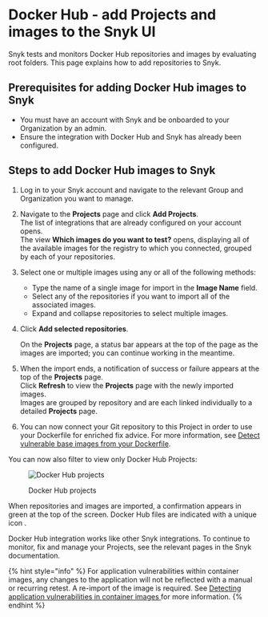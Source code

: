 # Docker Hub - add Projects and images to the Snyk UI

Snyk tests and monitors Docker Hub repositories and images by evaluating root folders. This page explains how to add repositories to Snyk.

## **Prerequisites for adding Docker Hub images to Snyk**

* You must have an account with Snyk and be onboarded to your Organization by an admin.
* Ensure the integration with Docker Hub and Snyk has already been configured.

## **Steps to add Docker Hub images to Snyk**

1. Log in to your Snyk account and navigate to the relevant Group and Organization you want to manage.
2. Navigate to the **Projects** page and click **Add Projects**.\
   The list of integrations that are already configured on your account opens.\
   The view **Which images do you want to test?** opens, displaying all of the available images for the registry to which you connected, grouped by each of your repositories.
3. Select one or multiple images using any or all of the following methods:
   * Type the name of a single image for import in the **Image Name** field.
   * Select any of the repositories if you want to import all of the associated images.
   * Expand and collapse repositories to select multiple images.
4.  Click **Add selected repositories**.

    On the **Projects** page, a status bar appears at the top of the page as the images are imported; you can continue working in the meantime.
5. When the import ends, a notification of success or failure appears at the top of the **Projects** page.\
   Click **Refresh** to view the **Projects** page with the newly imported images.\
   Images are grouped by repository and are each linked individually to a detailed **Projects** page.
6. You can now connect your Git repository to this Project in order to use your Dockerfile for enriched fix advice. For more information, see [Detect vulnerable base images from your Dockerfile](../../../scan-with-snyk/snyk-container/scan-your-dockerfile/detect-vulnerable-base-images-from-your-dockerfile.md).

You can now also filter to view only Docker Hub Projects:

<figure><img src="../../../.gitbook/assets/uuid-ce306bb8-1d6d-c895-bdb5-3a7cd551977b-en (1) (1) (1) (1) (1) (1) (1) (1) (8) (7).png" alt="Docker Hub projects"><figcaption><p>Docker Hub projects</p></figcaption></figure>

When repositories and images are imported, a confirmation appears in green at the top of the screen. Docker Hub files are indicated with a unique icon .

Docker Hub integration works like other Snyk integrations. To continue to monitor, fix and manage your Projects, see the relevant pages in the Snyk documentation.

{% hint style="info" %}
For application vulnerabilities within container images, any changes to the application will not be reflected with a manual or recurring retest. A re-import of the image is required. See [Detecting application vulnerabilities in container images ](../../../scan-with-snyk/snyk-container/use-snyk-container-from-the-web-ui/detect-application-vulnerabilities-in-container-images.md)for more information.
{% endhint %}
